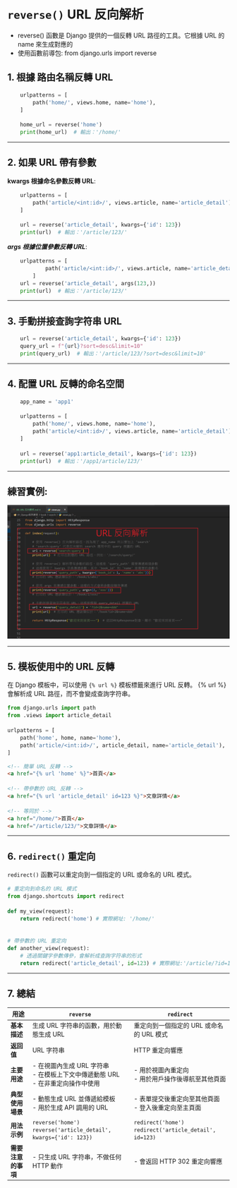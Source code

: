 # `reverse()` URL 反向解析
- reverse() 函數是 Django 提供的一個反轉 URL 路徑的工具。它根據 URL 的 name 來生成對應的 
- 使用函數前導包: from django.urls import reverse

## 1. 根據 路由名稱反轉 URL
``` python    
    urlpatterns = [
        path('home/', views.home, name='home'),     
    ]

    home_url = reverse('home')
    print(home_url)  # 輸出：'/home/'
```
---
## 2. 如果 URL 帶有參數

**kwargs 根據命名參數反轉 URL**:
``` python
    urlpatterns = [
        path('article/<int:id>/', views.article, name='article_detail')
    ]

    url = reverse('article_detail', kwargs={'id': 123})
    print(url)  # 輸出：'/article/123/'
```

***args 根據位置參數反轉 URL***:
``` python
    urlpatterns = [
            path('article/<int:id>/', views.article, name='article_detail')
        ]
    url = reverse('article_detail', args(123,))
    print(url)  # 輸出：'/article/123/'
```
---
## 3. 手動拼接查詢字符串 URL
``` python
    url = reverse('article_detail', kwargs={'id': 123})
    query_url = f"{url}?sort=desc&limit=10"
    print(query_url)  # 輸出：'/article/123/?sort=desc&limit=10'
```
---
## 4. 配置 URL 反轉的命名空間
``` python
    app_name = 'app1'

    urlpatterns = [
        path('home/', views.home, name='home'),
        path('article/<int:id>/', views.article, name='article_detail'),
    ]

    url = reverse('app1:article_detail', kwargs={'id': 123})
    print(url)  # 輸出：'/app1/article/123/'
```
---
## 練習實例:
![反向](筆記圖/反轉URL.png)

---
## 5. 模板使用中的 URL 反轉
在 Django 模板中，可以使用 `{% url %}` 模板標籤來進行 URL 反轉。
{% url %} 會解析成 URL 路徑，而不會變成查詢字符串。

```python
from django.urls import path
from .views import article_detail

urlpatterns = [
    path('home', home, name='home'),
    path('article/<int:id>/', article_detail, name='article_detail'),
]
```
```html
<!-- 簡單 URL 反轉 -->
<a href="{% url 'home' %}">首頁</a>

<!-- 帶參數的 URL 反轉 -->
<a href="{% url 'article_detail' id=123 %}">文章詳情</a>

<!-- 等同於 -->
<a href="/home/">首頁</a>
<a href="/article/123/">文章詳情</a>

```

---
## 6. `redirect()` 重定向
`redirect()` 函數可以重定向到一個指定的 URL 或命名的 URL 模式。
```python
# 重定向到命名的 URL 模式
from django.shortcuts import redirect

def my_view(request):
    return redirect('home') # 實際網址: '/home/'


# 帶參數的 URL 重定向
def another_view(request):
    # 透過關鍵字參數傳參，會解析成查詢字符串的形式
    return redirect('article_detail', id=123) # 實際網址:'/article/?id=123'
```

---
## 7. 總結
| 用途                  | `reverse`                                 | `redirect`                                 |
|------------------------|--------------------------------------------|---------------------------------------------|
| **基本描述**           | 生成 URL 字符串的函數，用於動態生成 URL      | 重定向到一個指定的 URL 或命名的 URL 模式      |
| **返回值**             | URL 字符串                                  | HTTP 重定向響應                               |
| **主要用途**           | - 在視圖內生成 URL 字符串<br>- 在模板上下文中傳遞動態 URL<br>- 在非重定向操作中使用 | - 用於視圖內重定向<br>- 用於用戶操作後導航至其他頁面 |
| **典型使用場景**       | - 動態生成 URL 並傳遞給模板<br>- 用於生成 API 調用的 URL  | - 表單提交後重定向至其他頁面<br>- 登入後重定向至主頁面  |
| **用法示例**           | `reverse('home')`<br>`reverse('article_detail', kwargs={'id': 123})` | `redirect('home')`<br>`redirect('article_detail', id=123)` |
| **需要注意的事項**     | - 只生成 URL 字符串，不做任何 HTTP 動作       | - 會返回 HTTP 302 重定向響應                    |
